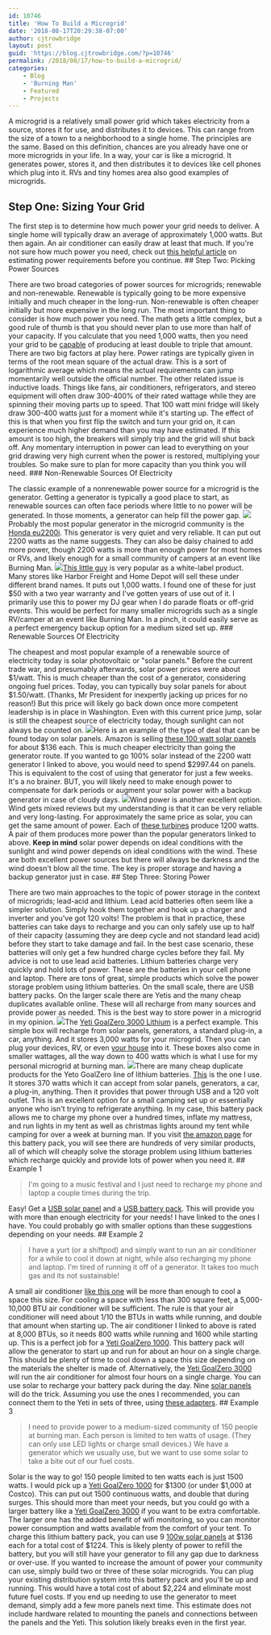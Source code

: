 ```yaml
---
id: 10746
title: 'How To Build a Microgrid'
date: '2018-08-17T20:29:38-07:00'
author: cjtrowbridge
layout: post
guid: 'https://blog.cjtrowbridge.com/?p=10746'
permalink: /2018/08/17/how-to-build-a-microgrid/
categories:
    - Blog
    - 'Burning Man'
    - Featured
    - Projects
---
```


A microgrid is a relatively small power grid which takes electricity from a source, stores it for use, and distributes it to devices. This can range from the size of a town to a neighborhood to a single home. The principles are the same. Based on this definition, chances are you already have one or more microgrids in your life. In a way, your car is like a microgrid. It generates power, stores it, and then distributes it to devices like cell phones which plug into it. RVs and tiny homes area also good examples of microgrids.

## Step One: Sizing Your Grid

The first step is to determine how much power your grid needs to deliver. A single home will typically draw an average of approximately 1,000 watts. But then again. An air conditioner can easily draw at least that much. If you're not sure how much power you need, check out [this helpful article](https://www.saveonenergy.com/energy-consumption/) on estimating power requirements before you continue. ## Step Two: Picking Power Sources

There are two broad categories of power sources for microgrids; renewable and non-renewable. Renewable is typically going to be more expensive initially and much cheaper in the long-run. Non-renewable is often cheaper initially but more expensive in the long run. The most important thing to consider is how much power you need. The math gets a little complex, but a good rule of thumb is that you should never plan to use more than half of your capacity. If you calculate that you need 1,000 watts, then you need your grid to be <span style="text-decoration: underline;">capable</span> of producing at least double to triple that amount. There are two big factors at play here. Power ratings are typically given in terms of the root mean square of the actual draw. This is a sort of logarithmic average which means the actual requirements can jump momentarily well outside the official number. The other related issue is inductive loads. Things like fans, air conditioners, refrigerators, and stereo equipment will often draw 300-400% of their rated wattage while they are spinning their moving parts up to speed. That 100 watt mini fridge will likely draw 300-400 watts just for a moment while it's starting up. The effect of this is that when you first flip the switch and turn your grid on, it can experience much higher demand than you may have estimated. If this amount is too high, the breakers will simply trip and the grid will shut back off. Any momentary interruption in power can lead to everything on your grid drawing very high current when the power is restored, multiplying your troubles. So make sure to plan for more capacity than you think you will need. ### Non-Renewable Sources Of Electricity

The classic example of a nonrenewable power source for a microgrid is the generator. Getting a generator is typically a good place to start, as renewable sources can often face periods where little to no power will be generated. In those moments, a generator can help fill the power gap. [![](https://blog.cjtrowbridge.com/wp-content/uploads/2018/08/Honda-eu2200i-1-1.jpg)](https://amzn.to/2wbBTVk)Probably the most popular generator in the microgrid community is the [Honda eu2200i](https://amzn.to/2wbBTVk). This generator is very quiet and very reliable. It can put out 2200 watts as the name suggests. They can also be daisy chained to add more power, though 2200 watts is more than enough power for most homes or RVs, and likely enough for a small community of campers at an event like Burning Man. [![](https://blog.cjtrowbridge.com/wp-content/uploads/2018/08/900-watts-1-1.jpg)](https://amzn.to/2MUz8i8)[This little guy](https://amzn.to/2MUz8i8) is very popular as a white-label product. Many stores like Harbor Freight and Home Depot will sell these under different brand names. It puts out 1,000 watts. I found one of these for just $50 with a two year warranty and I've gotten years of use out of it. I primarily use this to power my DJ gear when I do parade floats or off-grid events. This would be perfect for many smaller microgrids such as a single RV/camper at an event like Burning Man. In a pinch, it could easily serve as a perfect emergency backup option for a medium sized set up. ### Renewable Sources Of Electricity

The cheapest and most popular example of a renewable source of electricity today is solar photovoltaic or "solar panels." Before the current trade war, and presumably afterwards, solar power prices were about $1/watt. This is much cheaper than the cost of a generator, considering ongoing fuel prices. Today, you can typically buy solar panels for about $1.50/watt. (Thanks, Mr President for inexpertly jacking up prices for no reason!) But this price will likely go back down once more competent leadership is in place in Washington. Even with this current price jump, solar is still the cheapest source of electricity today, though sunlight can not always be counted on. [![](https://blog.cjtrowbridge.com/wp-content/uploads/2018/08/four-solar-photovoltaic-panels-1-1.jpg)](https://amzn.to/2vUr1M3)Here is an example of the type of deal that can be found today on solar panels. Amazon is selling [these 100 watt solar panels](https://amzn.to/2vUr1M3) for about $136 each. This is much cheaper electricity than going the generator route. If you wanted to go 100% solar instead of the 2200 watt generator I linked to above, you would need to spend $2997.44 on panels. This is equivalent to the cost of using that generator for just a few weeks. It's a no brainer. BUT, you will likely need to make enough power to compensate for dark periods or augment your solar power with a backup generator in case of cloudy days. [![](https://blog.cjtrowbridge.com/wp-content/uploads/2018/08/wind-turbine-1-1.jpg)](https://amzn.to/2vU51AZ)Wind power is another excellent option. Wind gets mixed reviews but my understanding is that it can be very reliable and very long-lasting. For approximately the same price as solar, you can get the same amount of power. Each of [these turbines](https://amzn.to/2vU51AZ) produce 1200 watts. A pair of them produces more power than the popular generators linked to above. **Keep in mind** solar power depends on ideal conditions with the sunlight and wind power depends on ideal conditions with the wind. These are both excellent power sources but there will always be darkness and the wind doesn't blow all the time. The key is proper storage and having a backup generator just in case. ## Step Three: Storing Power

There are two main approaches to the topic of power storage in the context of microgrids; lead-acid and lithium. Lead acid batteries often seem like a simpler solution. Simply hook them together and hook up a charger and inverter and you've got 120 volts! The problem is that in practice, these batteries can take days to recharge and you can only safely use up to half of their capacity (assuming they are deep cycle and not standard lead acid) before they start to take damage and fail. In the best case scenario, these batteries will only get a few hundred charge cycles before they fail. My advice is not to use lead acid batteries. Lithium batteries charge very quickly and hold lots of power. These are the batteries in your cell phone and laptop. There are tons of great, simple products which solve the power storage problem using lithium batteries. On the small scale, there are USB battery packs. On the larger scale there are Yetis and the many cheap duplicates available online. These will all recharge from many sources and provide power as needed. This is the best way to store power in a microgrid in my opinion. [![](https://blog.cjtrowbridge.com/wp-content/uploads/2018/08/yeti-3000-1-1.jpg)](https://amzn.to/2vPwYda)The [Yeti GoalZero 3000 Lithium](https://amzn.to/2vPwYda) is a perfect example. This simple box will recharge from solar panels, generators, a standard plug-in, a car, anything. And it stores 3,000 watts for your microgrid. Then you can plug your devices, RV, or even [your house](https://www.goalzero.com/shop/yeti-accessories/yeti-home-integration-kit/) into it. These boxes also come in smaller wattages, all the way down to 400 watts which is what I use for my personal microgrid at burning man. [![](https://blog.cjtrowbridge.com/wp-content/uploads/2018/08/Poweradd-ChargerCenterⅡ-370wh-1-1.jpg)](https://amzn.to/2vUlHIG)There are many cheap duplicate products for the Yeto GoalZero line of lithium batteries. [This](https://amzn.to/2vUlHIG) is the one I use. It stores 370 watts which it can accept from solar panels, generators, a car, a plug-in, anything. Then it provides that power through USB and a 120 volt outlet. This is an excellent option for a small camping set up or essentially anyone who isn't trying to refrigerate anything. In my case, this battery pack allows me to charge my phone over a hundred times, inflate my mattress, and run lights in my tent as well as christmas lights around my tent while camping for over a week at burning man. If you visit [the amazon page](https://amzn.to/2vUlHIG) for this battery pack, you will see there are hundreds of very similar products, all of which will cheaply solve the storage problem using lithium batteries which recharge quickly and provide lots of power when you need it. ## Example 1

> I'm going to a music festival and I just need to recharge my phone and laptop a couple times during the trip.

Easy! Get a [USB solar panel](https://amzn.to/2vUfGLX) and a [USB battery pack](https://amzn.to/2L8hRR6). This will provide you with more than enough electricity for your needs! I have linked to the ones I have. You could probably go with smaller options than these suggestions depending on your needs. ## Example 2

> I have a yurt (or a shiftpod) and simply want to run an air conditioner for a while to cool it down at night, while also recharging my phone and laptop. I'm tired of running it off of a generator. It takes too much gas and its not sustainable!

A small air conditioner [like this one](https://blog.cjtrowbridge.com/2018/08/17/how-to-build-a-microgrid/) will be more than enough to cool a space this size. For cooling a space with less than 300 square feet, a 5,000-10,000 BTU air conditioner will be sufficient. The rule is that your air conditioner will need about 1/10 the BTUs in watts while running, and double that amount when starting up. The air conditioner I linked to above is rated at 8,000 BTUs, so it needs 800 watts while running and 1600 while starting up. This is a perfect job for a [Yeti GoalZero 1000](https://amzn.to/2ONxKyx). This battery pack will allow the generator to start up and run for about an hour on a single charge. This should be plenty of time to cool down a space this size depending on the materials the shelter is made of. Alternatively, the [Yeti GoalZero 3000](https://amzn.to/2L3ThAv) will run the air conditioner for almost four hours on a single charge. You can use solar to recharge your battery pack during the day. Nine [solar panels](https://amzn.to/2MUGgeo) will do the trick. Assuming you use the ones I recommended, you can connect them to the Yeti in sets of three, using [these adapters](https://amzn.to/2OQviaC). ## Example 3

> I need to provide power to a medium-sized community of 150 people at burning man. Each person is limited to ten watts of usage. (They can only use LED lights or charge small devices.) We have a generator which we usually use, but we want to use some solar to take a bite out of our fuel costs.

Solar is the way to go! 150 people limited to ten watts each is just 1500 watts. I would pick up a [Yeti GoalZero 1000](https://amzn.to/2ONxKyx) for $1300 (or under $1,000 at Costco). This can put out 1500 continuous watts, and double that during surges. This should more than meet your needs, but you could go with a larger battery like a [Yeti GoalZero 3000](https://amzn.to/2L3ThAv) if you want to be extra comfortable. The larger one has the added benefit of wifi monitoring, so you can monitor power consumption and watts available from the comfort of your tent. To charge this lithium battery pack, you can use 9 [100w solar panels](https://amzn.to/2MUGgeo) at $136 each for a total cost of $1224. This is likely plenty of power to refill the battery, but you will still have your generator to fill any gap due to darkness or over-use. If you wanted to increase the amount of power your community can use, simply build two or three of these solar microgrids. You can plug your existing distribution system into this battery pack and you'll be up and running. This would have a total cost of about $2,224 and eliminate most future fuel costs. If you end up needing to use the generator to meet demand, simply add a few more panels next time. This estimate does not include hardware related to mounting the panels and connections between the panels and the Yeti. This solution likely breaks even in the first year.